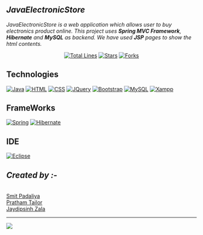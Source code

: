 ## _**JavaElectronicStore**_
_JavaElectronicStore is a web application which allows user to buy electronics product online. This project uses **Spring MVC Framework**, **Hibernate** and **MySQL** as backend. We have used **JSP** pages to show the html contents._
<div align="center">
  <a href="#"><img src="https://sloc.xyz/github/Smit-05/JavaElectronicStore" alt="Total Lines"/></a>
  <a href="#"><img src="https://img.shields.io/github/stars/Smit-05/JavaElectronicStore" alt="Stars"/></a>
  <a href="#"><img src="https://img.shields.io/github/forks/Smit-05/JavaElectronicStore" alt="Forks"/></a>
</div>


## Technologies
<p>
  <a href="#"><img alt="Java" src="https://img.shields.io/badge/Java-ED8B00?style=for-the-badge&logo=java&logoColor=white"></a>
  <a href="#"><img alt="HTML" src="https://img.shields.io/badge/HTML5-E34F26?style=for-the-badge&logo=html5&logoColor=white"></a>
  <a href="#"><img alt="CSS" src="https://img.shields.io/badge/CSS3-1572B6?style=for-the-badge&logo=css3&logoColor=white"></a>
  <a href="#"><img alt="JQuery" src="https://img.shields.io/badge/jQuery-0769AD?style=for-the-badge&logo=jquery&logoColor=white"></a>
  <a href="#"><img alt="Bootstrap" src="https://img.shields.io/badge/Bootstrap-563D7C?style=for-the-badge&logo=bootstrap&logoColor=white"></a>
  <a href="#"><img alt="MySQL" src="https://img.shields.io/badge/MySQL-005C84?style=for-the-badge&logo=mysql&logoColor=white"></a>
  <a href="#"><img alt="Xampp" src="https://img.shields.io/badge/Xampp-F37623?style=for-the-badge&logo=xampp&logoColor=white"></a>
</p>

## FrameWorks
<p>
  <a href="#"><img alt="Spring" src="https://img.shields.io/badge/Spring-6DB33F?style=for-the-badge&logo=spring&logoColor=white"></a>
  <a href="#"><img alt="Hibernate" src="https://img.shields.io/badge/Hibernate-59666C?style=for-the-badge&logo=Hibernate&logoColor=white"></a>
  
</p>

## IDE
<p>
  <a href="#"><img alt="Eclipse" src="https://img.shields.io/badge/Eclipse-2C2255?style=for-the-badge&logo=eclipse&logoColor=white"></a>
</p>

## _**Created by :-**_
<br>[Smit Padaliya](https://github.com/Smit-05)
<br>[Pratham Tailor](https://github.com/prathamTailor)
<br>[Jaydipsinh Zala](https://github.com/ZalaJaydipsinh)

<hr>
<p>
  <a href="https://github.com/Smit-05"><img src="https://contrib.rocks/image?repo=Smit-05/JavaElectronicStore" /></a>  
</p>
